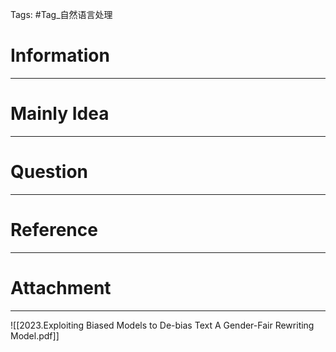 Tags: #Tag_自然语言处理 
# Information
---


# Mainly Idea
---


# Question
---


# Reference
---


# Attachment
---
![[2023.Exploiting Biased Models to De-bias Text A Gender-Fair Rewriting Model.pdf]]